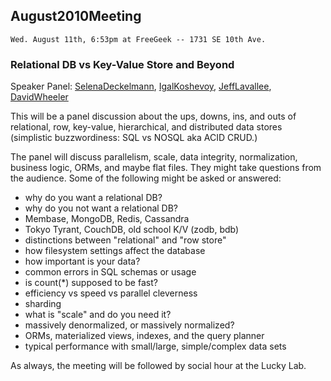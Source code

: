 ## August2010Meeting

    Wed. August 11th, 6:53pm at FreeGeek -- 1731 SE 10th Ave.

### Relational DB vs Key-Value Store and Beyond

Speaker Panel: [SelenaDeckelmann](/SelenaDeckelmann), [IgalKoshevoy](/IgalKoshevoy), [JeffLavallee](/JeffLavallee), [DavidWheeler](/DavidWheeler)

This will be a panel discussion about the ups, downs, ins, and outs of
relational, row, key-value, hierarchical, and distributed data stores (simplistic buzzwordiness:  SQL vs NOSQL aka ACID CRUD.)

The panel will discuss parallelism, scale, data integrity,
normalization, business logic, ORMs, and maybe flat files.  They might
take questions from the audience.  Some of the following might be asked or answered:

* why do you want a relational DB?
* why do you not want a relational DB?
* Membase, MongoDB, Redis, Cassandra
* Tokyo Tyrant, CouchDB, old school K/V (zodb, bdb)
* distinctions between "relational" and "row store"
* how filesystem settings affect the database
* how important is your data?
* common errors in SQL schemas or usage
* is count(*) supposed to be fast?
* efficiency vs speed vs parallel cleverness
* sharding
* what is "scale" and do you need it?
* massively denormalized, or massively normalized?
* ORMs, materialized views, indexes, and the query planner
* typical performance with small/large, simple/complex data sets

As always, the meeting will be followed by social hour at the Lucky Lab.
